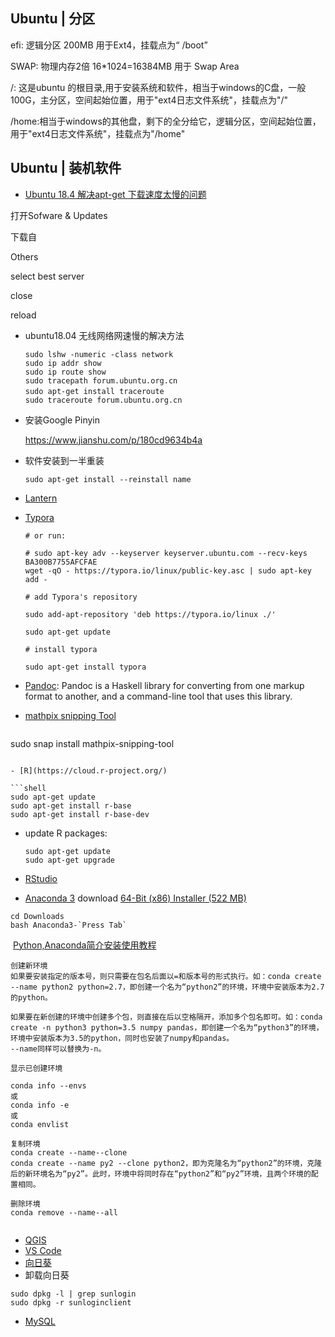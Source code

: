 ## Ubuntu | 分区

efi: 逻辑分区 200MB 用于Ext4，挂载点为“ /boot”

SWAP: 物理内存2倍 16*1024=16384MB 用于 Swap Area

/: 这是ubuntu 的根目录,用于安装系统和软件，相当于windows的C盘，一般100G，主分区，空间起始位置，用于"ext4日志文件系统"，挂载点为"/"

/home:相当于windows的其他盘，剩下的全分给它，逻辑分区，空间起始位置，用于"ext4日志文件系统"，挂载点为"/home"

## Ubuntu | 装机软件

- [Ubuntu 18.4 解决apt-get 下载速度太慢的问题](https://blog.csdn.net/Nonpc123/article/details/90050763)

打开Sofware & Updates

下载自

Others

select best server

close

reload

- ubuntu18.04 无线网络网速慢的解决方法

  ```shell
  sudo lshw -numeric -class network
  sudo ip addr show 
  sudo ip route show
  sudo tracepath forum.ubuntu.org.cn
  sudo apt-get install traceroute　
  sudo traceroute forum.ubuntu.org.cn
  ```

  


- 安装Google Pinyin

  https://www.jianshu.com/p/180cd9634b4a

  

- 软件安装到一半重装

  ```shell
  sudo apt-get install --reinstall name
  ```

- [Lantern](https://github.com/getlantern/lantern)

- [Typora](https://www.typora.io/#linux)

    ```shell
    # or run:

    # sudo apt-key adv --keyserver keyserver.ubuntu.com --recv-keys BA300B7755AFCFAE
    wget -qO - https://typora.io/linux/public-key.asc | sudo apt-key add -

    # add Typora's repository

    sudo add-apt-repository 'deb https://typora.io/linux ./'

    sudo apt-get update

    # install typora

    sudo apt-get install typora

    ```

- [Pandoc](https://github.com/jgm/pandoc/releases/tag/2.9.2): Pandoc is a Haskell library for converting from one markup format to another, and a command-line tool that uses this library.

- [mathpix snipping Tool](https://mathpix.com/)

  ```shell
sudo snap install mathpix-snipping-tool
  ```

- [R](https://cloud.r-project.org/)

  ```shell
  sudo apt-get update
  sudo apt-get install r-base
  sudo apt-get install r-base-dev
  ```

- update R packages:

  ```shell
  sudo apt-get update
  sudo apt-get upgrade
  ```


- [RStudio](https://rstudio.com/products/rstudio/download/#download)

- [Anaconda 3](https://www.anaconda.com/products/individual) download [64-Bit (x86) Installer (522 MB)](https://repo.anaconda.com/archive/Anaconda3-2020.02-Linux-x86_64.sh)

```
cd Downloads
bash Anaconda3-`Press Tab`
```

​		[Python,Anaconda简介安装使用教程](https://www.jianshu.com/p/9a0172ae005f)

```
创建新环境
如果要安装指定的版本号，则只需要在包名后面以=和版本号的形式执行。如：conda create --name python2 python=2.7，即创建一个名为“python2”的环境，环境中安装版本为2.7的python。

如果要在新创建的环境中创建多个包，则直接在后以空格隔开，添加多个包名即可。如：conda create -n python3 python=3.5 numpy pandas，即创建一个名为“python3”的环境，环境中安装版本为3.5的python，同时也安装了numpy和pandas。
--name同样可以替换为-n。

显示已创建环境

conda info --envs
或
conda info -e
或
conda envlist

复制环境
conda create --name--clone
conda create --name py2 --clone python2，即为克隆名为“python2”的环境，克隆后的新环境名为“py2”。此时，环境中将同时存在“python2”和“py2”环境，且两个环境的配置相同。

删除环境
conda remove --name--all


```







- [QGIS](https://qgis.org/en/site/forusers/alldownloads.html#debian-ubuntu)
- [VS Code](https://code.visualstudio.com/Download#)
- [向日葵](https://sunlogin.oray.com/download/)
- 卸载向日葵

```
sudo dpkg -l | grep sunlogin
sudo dpkg -r sunloginclient
```

- [MySQL](https://www.cnblogs.com/opsprobe/p/9126864.html)

